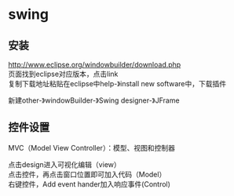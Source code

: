 # swing

## 安装

http://www.eclipse.org/windowbuilder/download.php  
页面找到eclipse对应版本，点击link  
复制下载地址粘贴在eclipse中help-》install new software中，下载插件  

新建other-》windowBuilder-》Swing designer-》JFrame  

## 控件设置

MVC（Model View Controller）：模型、视图和控制器  

点击design进入可视化编辑（view）  
点击控件，再点击窗口位置即可加入代码（Model）  
右键控件，Add event hander加入响应事件(Control)  
